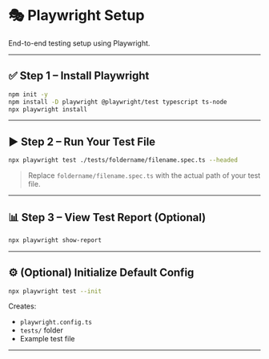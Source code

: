 # 🎭 Playwright  Setup

End-to-end testing setup using Playwright.

---

## ✅ Step 1 – Install Playwright

```bash
npm init -y
npm install -D playwright @playwright/test typescript ts-node
npx playwright install
```

---

## ▶️ Step 2 – Run Your Test File

```bash
npx playwright test ./tests/foldername/filename.spec.ts --headed
```

> Replace `foldername/filename.spec.ts` with the actual path of your test file.

---

## 📊 Step 3 – View Test Report (Optional)

```bash
npx playwright show-report
```

---

## ⚙️ (Optional) Initialize Default Config

```bash
npx playwright test --init
```

Creates:
- `playwright.config.ts`
- `tests/` folder
- Example test file

---
